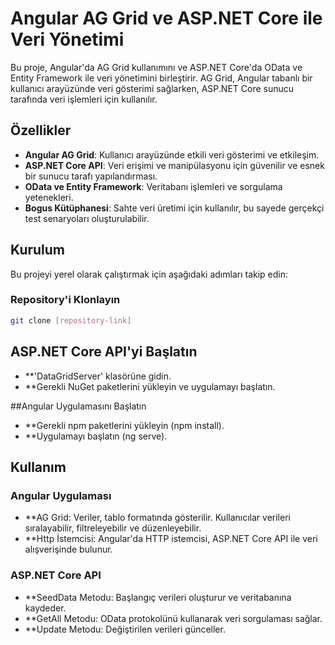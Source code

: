 # Angular AG Grid ve ASP.NET Core ile Veri Yönetimi

Bu proje, Angular'da AG Grid kullanımını ve ASP.NET Core'da OData ve Entity Framework ile veri yönetimini birleştirir. AG Grid, Angular tabanlı bir kullanıcı arayüzünde veri gösterimi sağlarken, ASP.NET Core sunucu tarafında veri işlemleri için kullanılır.

## Özellikler

- **Angular AG Grid**: Kullanıcı arayüzünde etkili veri gösterimi ve etkileşim.
- **ASP.NET Core API**: Veri erişimi ve manipülasyonu için güvenilir ve esnek bir sunucu tarafı yapılandırması.
- **OData ve Entity Framework**: Veritabanı işlemleri ve sorgulama yetenekleri.
- **Bogus Kütüphanesi**: Sahte veri üretimi için kullanılır, bu sayede gerçekçi test senaryoları oluşturulabilir.

## Kurulum

Bu projeyi yerel olarak çalıştırmak için aşağıdaki adımları takip edin:

### Repository'i Klonlayın

```bash
git clone [repository-link]
````
## ASP.NET Core API'yi Başlatın
- **'DataGridServer' klasörüne gidin.
- **Gerekli NuGet paketlerini yükleyin ve uygulamayı başlatın.
  
##Angular Uygulamasını Başlatın
- **Gerekli npm paketlerini yükleyin (npm install).
- **Uygulamayı başlatın (ng serve).

## Kullanım
### Angular Uygulaması
- **AG Grid: Veriler, tablo formatında gösterilir. Kullanıcılar verileri sıralayabilir, filtreleyebilir ve düzenleyebilir.
- **Http İstemcisi: Angular'da HTTP istemcisi, ASP.NET Core API ile veri alışverişinde bulunur.

### ASP.NET Core API
- **SeedData Metodu: Başlangıç verileri oluşturur ve veritabanına kaydeder.
- **GetAll Metodu: OData protokolünü kullanarak veri sorgulaması sağlar.
- **Update Metodu: Değiştirilen verileri günceller.
